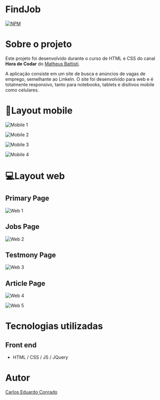 # FindJob 
[![NPM](https://img.shields.io/npm/l/react)](https://github.com/CaduConrado/HTML-CSS-Study/blob/master/LICENSE) 

# Sobre o projeto

Este projeto foi desenvolvido durante o curso de HTML e CSS do canal **Hora de Codar** do [Matheus Battisti](https://www.youtube.com/@MatheusBattisti).

A aplicação consiste em um site de busca e anúncios de vagas de emprego, semelhante ao LinkeIn. O site foi desenvolvido para web e é totalmente responsivo, tanto para notebooks, tablets e disitivos mobile como celulares. 

# 📱Layout mobile
![Mobile 1](https://github.com/CaduConrado/HTML-CSS-Study/blob/master/assets/Mobile1.jpeg)

![Mobile 2](https://github.com/CaduConrado/HTML-CSS-Study/blob/master/assets/Mobile2.jpeg)

![Mobile 3](https://github.com/CaduConrado/HTML-CSS-Study/blob/master/assets/Mobile3.jpeg)

![Mobile 4](https://github.com/CaduConrado/HTML-CSS-Study/blob/master/assets/Mobile4.jpeg)


# 💻Layout web
## Primary Page
![Web 1](https://github.com/CaduConrado/HTML-CSS-Study/blob/master/assets/Web1.jpeg)

## Jobs Page
![Web 2](https://github.com/CaduConrado/HTML-CSS-Study/blob/master/assets/Web2.jpeg)
 
## Testmony Page
![Web 3](https://github.com/CaduConrado/HTML-CSS-Study/blob/master/assets/Web3.jpeg)

## Article Page
![Web 4](https://github.com/CaduConrado/HTML-CSS-Study/blob/master/assets/Web4.jpeg)

![Web 5](https://github.com/CaduConrado/HTML-CSS-Study/blob/master/assets/Web5.jpeg)

# Tecnologias utilizadas

## Front end
- HTML / CSS / JS / JQuery

# Autor

[Carlos Eduardo Conrado](https://www.linkedin.com/in/carlos-eduardo-conrado-3b35561b1/)

